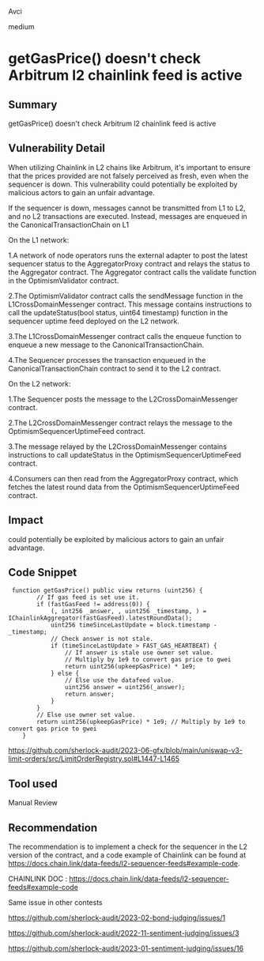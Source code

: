 Avci

medium

# getGasPrice() doesn't check Arbitrum l2 chainlink feed is active

## Summary
getGasPrice() doesn't check Arbitrum l2 chainlink feed is active
## Vulnerability Detail
When utilizing Chainlink in L2 chains like Arbitrum, it's important to ensure that the prices provided are not falsely perceived as fresh, even when the sequencer is down. This vulnerability could potentially be exploited by malicious actors to gain an unfair advantage.

If the sequencer is down, messages cannot be transmitted from L1 to L2, and no L2 transactions are executed. Instead, messages are enqueued in the CanonicalTransactionChain on L1


On the L1 network:

1.A network of node operators runs the external adapter to post the latest sequencer status to the AggregatorProxy contract and relays the status to the Aggregator contract. The Aggregator contract calls the validate function in the OptimismValidator contract.

2.The OptimismValidator contract calls the sendMessage function in the L1CrossDomainMessenger contract. This message contains instructions to call the updateStatus(bool status, uint64 timestamp) function in the sequencer uptime feed deployed on the L2 network.

3.The L1CrossDomainMessenger contract calls the enqueue function to enqueue a new message to the CanonicalTransactionChain.

4.The Sequencer processes the transaction enqueued in the CanonicalTransactionChain contract to send it to the L2 contract.

On the L2 network:

1.The Sequencer posts the message to the L2CrossDomainMessenger contract.

2.The L2CrossDomainMessenger contract relays the message to the OptimismSequencerUptimeFeed contract.

3.The message relayed by the L2CrossDomainMessenger contains instructions to call updateStatus in the OptimismSequencerUptimeFeed contract.

4.Consumers can then read from the AggregatorProxy contract, which fetches the latest round data from the OptimismSequencerUptimeFeed contract.

## Impact
could potentially be exploited by malicious actors to gain an unfair advantage.
## Code Snippet
```solidity
 function getGasPrice() public view returns (uint256) {
        // If gas feed is set use it.
        if (fastGasFeed != address(0)) {
            (, int256 _answer, , uint256 _timestamp, ) = IChainlinkAggregator(fastGasFeed).latestRoundData();
            uint256 timeSinceLastUpdate = block.timestamp - _timestamp;
            // Check answer is not stale.
            if (timeSinceLastUpdate > FAST_GAS_HEARTBEAT) {
                // If answer is stale use owner set value.
                // Multiply by 1e9 to convert gas price to gwei
                return uint256(upkeepGasPrice) * 1e9;
            } else {
                // Else use the datafeed value.
                uint256 answer = uint256(_answer);
                return answer;
            }
        }
        // Else use owner set value.
        return uint256(upkeepGasPrice) * 1e9; // Multiply by 1e9 to convert gas price to gwei
    }
```
https://github.com/sherlock-audit/2023-06-gfx/blob/main/uniswap-v3-limit-orders/src/LimitOrderRegistry.sol#L1447-L1465
## Tool used

Manual Review

## Recommendation
The recommendation is to implement a check for the sequencer in the L2 version of the contract, and a code example of Chainlink can be found at https://docs.chain.link/data-feeds/l2-sequencer-feeds#example-code.

CHAINLINK DOC : https://docs.chain.link/data-feeds/l2-sequencer-feeds#example-code


Same issue in other contests

https://github.com/sherlock-audit/2023-02-bond-judging/issues/1

https://github.com/sherlock-audit/2022-11-sentiment-judging/issues/3

https://github.com/sherlock-audit/2023-01-sentiment-judging/issues/16


